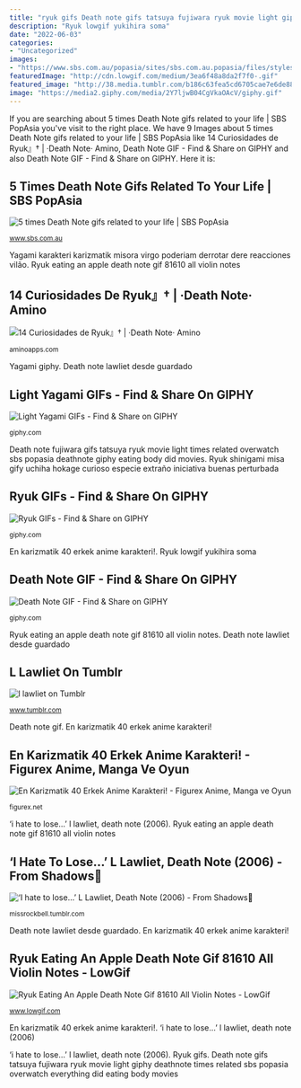 ```yaml
---
title: "ryuk gifs Death note gifs tatsuya fujiwara ryuk movie light giphy deathnote times related sbs popasia overwatch everything did eating body movies"
description: "Ryuk lowgif yukihira soma"
date: "2022-06-03"
categories:
- "Uncategorized"
images:
- "https://www.sbs.com.au/popasia/sites/sbs.com.au.popasia/files/styles/body_image/public/you_vs_your_brain.gif?itok=78yiaXh8&amp;mtime=1478599871"
featuredImage: "http://cdn.lowgif.com/medium/3ea6f48a8da2f7f0-.gif"
featured_image: "http://38.media.tumblr.com/b186c63fea5cd6705cae7e6de8847bfa/tumblr_n637qbZhUn1sa3w6eo3_500.gif"
image: "https://media2.giphy.com/media/2Y7ljwB04CgVkaOAcV/giphy.gif"
---
```


If you are searching about 5 times Death Note gifs related to your life | SBS PopAsia you've visit to the right place. We have 9 Images about 5 times Death Note gifs related to your life | SBS PopAsia like 14 Curiosidades de Ryuk』† | ·Death Note· Amino, Death Note GIF - Find &amp; Share on GIPHY and also Death Note GIF - Find &amp; Share on GIPHY. Here it is:

## 5 Times Death Note Gifs Related To Your Life | SBS PopAsia

![5 times Death Note gifs related to your life | SBS PopAsia](https://www.sbs.com.au/popasia/sites/sbs.com.au.popasia/files/styles/body_image/public/you_vs_your_brain.gif?itok=78yiaXh8&amp;mtime=1478599871 "L lawliet on tumblr")

<small>www.sbs.com.au</small>

Yagami karakteri karizmatik misora virgo poderiam derrotar dere reacciones vilão. Ryuk eating an apple death note gif 81610 all violin notes

## 14 Curiosidades De Ryuk』† | ·Death Note· Amino

![14 Curiosidades de Ryuk』† | ·Death Note· Amino](https://pa1.narvii.com/6447/fd0cb7a94ca9ce60e5e0b31328d24b1ff349878b_hq.gif "Yagami karakteri karizmatik misora virgo poderiam derrotar dere reacciones vilão")

<small>aminoapps.com</small>

Yagami giphy. Death note lawliet desde guardado

## Light Yagami GIFs - Find &amp; Share On GIPHY

![Light Yagami GIFs - Find &amp; Share on GIPHY](https://media.giphy.com/media/dTeeo2Jy3TpK/200.gif "5 times death note gifs related to your life")

<small>giphy.com</small>

Death note fujiwara gifs tatsuya ryuk movie light times related overwatch sbs popasia deathnote giphy eating body did movies. Ryuk shinigami misa gify uchiha hokage curioso especie extraño iniciativa buenas perturbada

## Ryuk GIFs - Find &amp; Share On GIPHY

![Ryuk GIFs - Find &amp; Share on GIPHY](https://media2.giphy.com/media/2Y7ljwB04CgVkaOAcV/giphy.gif "En karizmatik 40 erkek anime karakteri!")

<small>giphy.com</small>

En karizmatik 40 erkek anime karakteri!. Ryuk lowgif yukihira soma

## Death Note GIF - Find &amp; Share On GIPHY

![Death Note GIF - Find &amp; Share on GIPHY](https://media.giphy.com/media/SmNXRPpKWwi4w/giphy.gif "Ryuk eating an apple death note gif 81610 all violin notes")

<small>giphy.com</small>

Ryuk eating an apple death note gif 81610 all violin notes. Death note lawliet desde guardado

## L Lawliet On Tumblr

![l lawliet on Tumblr](https://68.media.tumblr.com/df35416cedb447a5155c30a56b03b483/tumblr_o31wtxPmVy1sfet3to1_500.gif "Yagami karakteri karizmatik misora virgo poderiam derrotar dere reacciones vilão")

<small>www.tumblr.com</small>

Death note gif. En karizmatik 40 erkek anime karakteri!

## En Karizmatik 40 Erkek Anime Karakteri! - Figurex Anime, Manga Ve Oyun

![En Karizmatik 40 Erkek Anime Karakteri! - Figurex Anime, Manga ve Oyun](http://38.media.tumblr.com/b186c63fea5cd6705cae7e6de8847bfa/tumblr_n637qbZhUn1sa3w6eo3_500.gif "En karizmatik 40 erkek anime karakteri!")

<small>figurex.net</small>

‘i hate to lose...’ l lawliet, death note (2006). Ryuk eating an apple death note gif 81610 all violin notes

## ‘I Hate To Lose...’ L Lawliet, Death Note (2006) - From Shadows🌙

![‘I hate to lose...’ L Lawliet, Death Note (2006) - From Shadows🌙](https://66.media.tumblr.com/3e56045c7ffca6d0a7842a29b64e23c0/tumblr_pqkp5uzhLr1srlg7f_1280.gifv "En karizmatik 40 erkek anime karakteri!")

<small>missrockbell.tumblr.com</small>

Death note lawliet desde guardado. En karizmatik 40 erkek anime karakteri!

## Ryuk Eating An Apple Death Note Gif 81610 All Violin Notes - LowGif

![Ryuk Eating An Apple Death Note Gif 81610 All Violin Notes - LowGif](http://cdn.lowgif.com/medium/3ea6f48a8da2f7f0-.gif "Death note fujiwara gifs tatsuya ryuk movie light times related overwatch sbs popasia deathnote giphy eating body did movies")

<small>www.lowgif.com</small>

En karizmatik 40 erkek anime karakteri!. ‘i hate to lose...’ l lawliet, death note (2006)

‘i hate to lose...’ l lawliet, death note (2006). Ryuk gifs. Death note gifs tatsuya fujiwara ryuk movie light giphy deathnote times related sbs popasia overwatch everything did eating body movies
